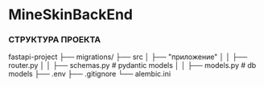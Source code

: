 # MineSkinBackEnd

### СТРУКТУРА ПРОЕКТА

fastapi-project
├── migrations/
├── src
│   ├── "приложение"
│   │   ├── router.py
│   │   ├── schemas.py  # pydantic models
│   │   ├── models.py  # db models
├── .env
├── .gitignore
└── alembic.ini

